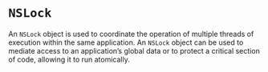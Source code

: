 # `NSLock`

An `NSLock` object is used to coordinate the operation of multiple threads of
execution within the same application. An `NSLock` object can be used to mediate
access to an application’s global data or to protect a critical section of code,
allowing it to run atomically.
